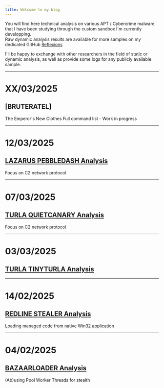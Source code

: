 ```yaml
---
title: Welcome to my blog
---
```


You will find here technical analysis on various APT / Cybercrime malware that I have been studying through the custom sandbox I'm currently developping.  
Raw dynamic analysis results are available for more samples on my dedicated GitHub [Reflexions](https://github.com/cedricg-mirror/reflexions)  

I'll be happy to exchange with other researchers in the field of static or dynamic analysis, as well as provide some logs for any publicly available sample.  

---  

# XX/03/2025

## [BRUTERATEL]
The Emperor's New Clothes
Full command list - Work in progress

---

# 12/03/2025  

## [LAZARUS PEBBLEDASH Analysis](https://cedricg-mirror.github.io/2025/03/10/PebbleDash.html)  
Focus on C2 network protocol  

---  

# 07/03/2025

## [TURLA QUIETCANARY Analysis](https://cedricg-mirror.github.io/2025/03/07/QuietCanary.html)  
Focus on C2 network protocol  

---  

# 03/03/2025

## [TURLA TINYTURLA Analysis](https://cedricg-mirror.github.io/2025/03/03/TinyTurla.html)

---   

# 14/02/2025

## [REDLINE STEALER Analysis](https://cedricg-mirror.github.io/2025/02/14/RedLineStealer.html)  
Loading managed code from native Win32 application  

---  

# 04/02/2025

## [BAZAARLOADER Analysis](https://cedricg-mirror.github.io/2025/02/04/BazaarLoader.html)  
(Ab)using Pool Worker Threads for stealth  
